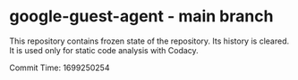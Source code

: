 # google-guest-agent - main branch

This repository contains frozen state of the repository.
Its history is cleared. It is used only for static code
analysis with Codacy.

Commit Time: 1699250254